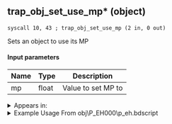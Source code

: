 ## trap_obj_set_use_mp* (object)

`syscall 10, 43 ; trap_obj_set_use_mp (2 in, 0 out)`

Sets an object to use its MP

#### Input parameters
| Name | Type | Description
|------|------|------------
| mp   | float   | Value to set MP to




<details>
	<summary>Appears in:</summary>
| filename | Entity (obj)
|----------|-------------
| obj\P_EH000\p_eh.bdscript       | ((P) Riku)          
| obj\P_EH000_LAST\p_eh.bdscript       | ((P) Riku (final battle))          

</details>

<details>
	<summary>Example Usage From obj\P_EH000\p_eh.bdscript</summary>
```
L4060:
 popToSp 0
 pushImm 1
 popToSpVal 24
 pushFromFSp 0
 pushFromFSpVal 28
 syscall 10, 43 ; trap_obj_set_use_mp (2 in, 0 out)
 pushFromPWp W4136
 pushFromPWp W0
 gosub 4, L4080
 ret
```
</details>

